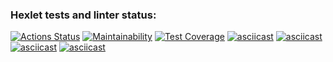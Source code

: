 ### Hexlet tests and linter status:
[![Actions Status](https://github.com/UN5956606/frontend-project-44/actions/workflows/hexlet-check.yml/badge.svg)](https://github.com/UN5956606/frontend-project-44/actions)
[![Maintainability](https://api.codeclimate.com/v1/badges/bf5238de3da9b376e4fa/maintainability)](https://codeclimate.com/github/UN5956606/frontend-project-44/maintainability)
[![Test Coverage](https://api.codeclimate.com/v1/badges/bf5238de3da9b376e4fa/test_coverage)](https://codeclimate.com/github/UN5956606/frontend-project-44/test_coverage)
[![asciicast](https://asciinema.org/a/tjkOE1QOBmjyf7v5kP3BE3yrI.svg)](https://asciinema.org/a/tjkOE1QOBmjyf7v5kP3BE3yrI)
[![asciicast](https://asciinema.org/a/YQhKwSbouAIGR5TeJuK0t7kXU.svg)](https://asciinema.org/a/YQhKwSbouAIGR5TeJuK0t7kXU)
[![asciicast](https://asciinema.org/a/pI93zO0JIfJHZqLqRhG8LHlhP.svg)](https://asciinema.org/a/pI93zO0JIfJHZqLqRhG8LHlhP)
[![asciicast](https://asciinema.org/a/2pllIe8hRUFsUKdMeZ6X7aiwJ.svg)](https://asciinema.org/a/2pllIe8hRUFsUKdMeZ6X7aiwJ)